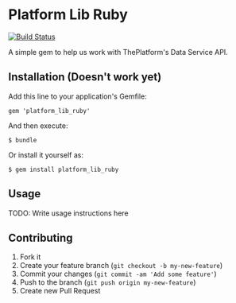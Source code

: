 # Platform Lib Ruby 

[![Build Status](https://travis-ci.org/ShawONEX/platform_lib_ruby.png)](https://travis-ci.org/ShawONEX/platform_lib_ruby)

A simple gem to help us work with ThePlatform's Data Service API.

## Installation (Doesn't work yet)

Add this line to your application's Gemfile:

    gem 'platform_lib_ruby'

And then execute:

    $ bundle

Or install it yourself as:

    $ gem install platform_lib_ruby

## Usage

TODO: Write usage instructions here

## Contributing

1. Fork it
2. Create your feature branch (`git checkout -b my-new-feature`)
3. Commit your changes (`git commit -am 'Add some feature'`)
4. Push to the branch (`git push origin my-new-feature`)
5. Create new Pull Request
